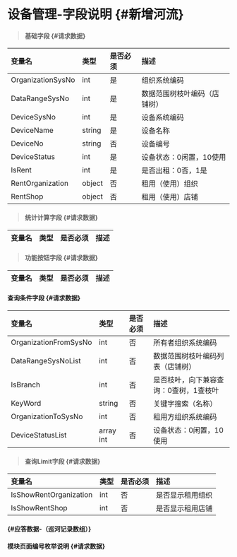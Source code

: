 # 设备管理-字段说明 {#新增河流}

> #### 基础字段 {#请求数据}

| 变量名 | 类型 | 是否必须 | 描述 |
| :--- | :--- | :--- | :--- |
| OrganizationSysNo | int | 是 | 组织系统编码 |
| DataRangeSysNo | int | 是 | 数据范围树枝叶编码（店铺树） |
| DeviceSysNo | int | 是 | 设备系统编码 |
| DeviceName | string | 是 | 设备名称 |
| DeviceNo | string | 否 | 设备编号 |
| DeviceStatus | int | 是 | 设备状态：0闲置，10使用 |
| IsRent | int | 是 | 是否出租：0否，1是 |
| RentOrganization | object | 否 | 租用（使用）组织 |
| RentShop | object | 否 | 租用（使用）店铺 |

> #### 统计计算字段 {#请求数据}

| 变量名 | 类型 | 是否必须 | 描述 |
| :--- | :--- | :--- | :--- |


> #### 功能按钮字段 {#请求数据}

| 变量名 | 类型 | 是否必须 | 描述 |
| :--- | :--- | :--- | :--- |


#### 查询条件字段 {#请求数据}

| 变量名 | 类型 | 是否必须 | 描述 |
| :--- | :--- | :--- | :--- |
| OrganizationFromSysNo | int | 否 | 所有者组织系统编码 |
| DataRangeSysNoList | int | 否 | 数据范围树枝叶编码列表（店铺树） |
| IsBranch | int | 否 | 是否枝叶，向下兼容查询：0查树，1查枝叶 |
| KeyWord | string | 否 | 关键字搜索（名称） |
| OrganizationToSysNo | int | 否 | 租用方组织系统编码 |
| DeviceStatusList | array int | 否 | 设备状态：0闲置，10使用 |

> #### 查询Limit字段 {#请求数据}

| 变量名 | 类型 | 是否必须 | 描述 |
| :--- | :--- | :--- | :--- |
| IsShowRentOrganization | int | 否 | 是否显示租用组织 |
| IsShowRentShop | int | 否 | 是否显示租用店铺 |

####  {#应答数据-（巡河记录数组）}

#### 模块页面编号枚举说明 {#请求数据}



